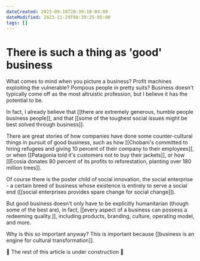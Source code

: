 ```yaml
---
dateCreated: 2023-09-18T20:39:10-04:00
dateModified: 2023-11-29T08:39:25-05:00
tags: []
---
```


# There is such a thing as 'good' business

What comes to mind when you picture a business? Profit machines exploiting the vulnerable? Pompous people in pretty suits? Business doesn't typically come off as the most altruistic profession, but I believe it has the potential to be.

In fact, I already believe that [[there are extremely generous, humble people business people]], and that [[some of the toughest social issues might be best solved through business]]. 

There are great stories of how companies have done some counter-cultural things in pursuit of good business, such as how [[Chobani's committed to hiring refugees and giving 10 percent of their company to their employees]], or when [[Patagonia told it's customers not to buy their jackets]], or how [[Ecosia donates 80 percent of its profits to reforestation, planting over 180 million trees]]. 

Of course there is the poster child of social innovation, the social enterprise - a certain breed of business whose existence is entirely to serve a social end ([[social enterprises provides spare change for social change]]).

But good business doesn't only have to be explicitly humanitarian (though some of the best are), in fact, [[every aspect of a business can possess a redeeming quality.]], including products, branding, culture, operating model, and more.

Why is this so important anyway? This is important because [[business is an engine for cultural transformation]].

🚧 The rest of this article is under construction 🚧